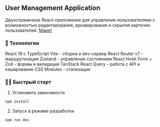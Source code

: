 ## User Management Application

Двухстраничное React-приложение для управления пользователями с возможностью редактирования, архивирования и скрытия карточек пользователей.
[Макет](https://www.figma.com/file/ZUhwEwudliE4AF3JMDEDkj/%D0%A2%D0%B5%D1%81%D1%82%D0%BE%D0%B2%D0%BE%D0%B5-%D0%B7%D0%B0%D0%B4%D0%B0%D0%BD%D0%B8%D0%B5-At-Work?type=design&node-id=0%3A1&mode=design&t=CwexYI3hLjYVTEPi-1)

### 🚀 Технологии

React 19 с TypeScript
Vite - сборка и dev-сервер
React Router v7 - маршрутизация
Zustand - управление состоянием
React Hook Form + Zod - формы и валидация
TanStack React Query - работа с API и кэширование
CSS Modules - стилизация

### 🏃‍♂️ Быстрый старт

1. Установить зависимости

```bash
npm install
```

2. Запуск в режиме разработки

```bash
npm run dev
```

